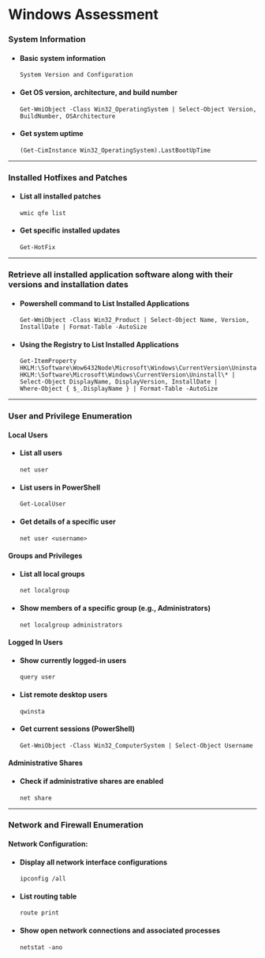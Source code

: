 # Windows Assessment

### System Information

- #### Basic system information
  ```System Version and Configuration```

- #### Get OS version, architecture, and build number
  ```Get-WmiObject -Class Win32_OperatingSystem | Select-Object Version, BuildNumber, OSArchitecture```

- #### Get system uptime
  ```(Get-CimInstance Win32_OperatingSystem).LastBootUpTime```

-------------------------------------------------------------------------------------------------
### Installed Hotfixes and Patches

- #### List all installed patches
  ```wmic qfe list```

- #### Get specific installed updates
  ```Get-HotFix```

-------------------------------------------------------------------------------------------------
### Retrieve all installed application software along with their versions and installation dates

- #### Powershell command to List Installed Applications
  ```Get-WmiObject -Class Win32_Product | Select-Object Name, Version, InstallDate | Format-Table -AutoSize```

- #### Using the Registry to List Installed Applications
  ```
  Get-ItemProperty HKLM:\Software\Wow6432Node\Microsoft\Windows\CurrentVersion\Uninstall\*, 
  HKLM:\Software\Microsoft\Windows\CurrentVersion\Uninstall\* |
  Select-Object DisplayName, DisplayVersion, InstallDate | 
  Where-Object { $_.DisplayName } | Format-Table -AutoSize
  ```

--------------------------------------------------------------------------------------------------
### User and Privilege Enumeration
#### Local Users
- #### List all users
  ```net user```
  
- #### List users in PowerShell
  ```Get-LocalUser```

- #### Get details of a specific user
  ```net user <username>```

#### Groups and Privileges
- #### List all local groups
  ```net localgroup```

- #### Show members of a specific group (e.g., Administrators)
  ```net localgroup administrators```

#### Logged In Users
- ####  Show currently logged-in users
  ```query user```

- #### List remote desktop users
  ```qwinsta```

- #### Get current sessions (PowerShell)
  ```Get-WmiObject -Class Win32_ComputerSystem | Select-Object Username```

#### Administrative Shares
- #### Check if administrative shares are enabled
  ```net share```
--------------------------------------------------------------------------------------------
### Network and Firewall Enumeration
#### Network Configuration:
- #### Display all network interface configurations
  ```
  ipconfig /all
  ```

- #### List routing table
  ```route print```

- #### Show open network connections and associated processes
  ```netstat -ano```
